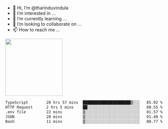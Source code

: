- 👋 Hi, I’m @tharinduvindula
- 👀 I’m interested in ...
- 🌱 I’m currently learning ...
- 💞️ I’m looking to collaborate on ...
- 📫 How to reach me ...

<!---
tharinduvindula/tharinduvindula is a ✨ special ✨ repository because its `README.md` (this file) appears on your GitHub profile.
You can click the Preview link to take a look at your changes.
--->

<img height="180em" src="https://github-readme-stats.vercel.app/api?username=tharinduvindula&show_icons=true&hide_border=false&&count_private=true&include_all_commits=true" />


<!--START_SECTION:waka-->

```txt
TypeScript        20 hrs 57 mins  █████████████████████▒░░░   85.92 %
HTTP Request      2 hrs 5 mins    ██░░░░░░░░░░░░░░░░░░░░░░░   08.55 %
.env file         22 mins         ▒░░░░░░░░░░░░░░░░░░░░░░░░   01.57 %
JSON              20 mins         ▒░░░░░░░░░░░░░░░░░░░░░░░░   01.40 %
Bash              11 mins         ▒░░░░░░░░░░░░░░░░░░░░░░░░   00.77 %
```

<!--END_SECTION:waka-->
